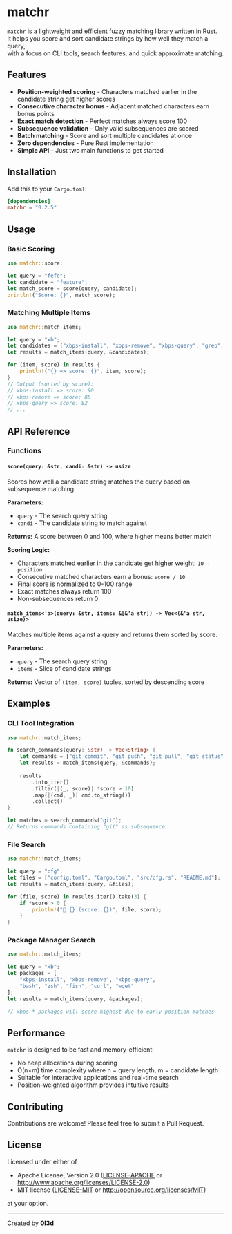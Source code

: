 # matchr
`matchr` is a lightweight and efficient fuzzy matching library written in Rust.  
It helps you score and sort candidate strings by how well they match a query,  
with a focus on CLI tools, search features, and quick approximate matching.

## Features
- **Position-weighted scoring** - Characters matched earlier in the candidate string get higher scores
- **Consecutive character bonus** - Adjacent matched characters earn bonus points
- **Exact match detection** - Perfect matches always score 100
- **Subsequence validation** - Only valid subsequences are scored
- **Batch matching** - Score and sort multiple candidates at once
- **Zero dependencies** - Pure Rust implementation
- **Simple API** - Just two main functions to get started

## Installation
Add this to your `Cargo.toml`:
```toml
[dependencies]
matchr = "0.2.5"
```

## Usage
### Basic Scoring
```rust
use matchr::score;

let query = "fefe";
let candidate = "feature";
let match_score = score(query, candidate);
println!("Score: {}", match_score);
```

### Matching Multiple Items
```rust
use matchr::match_items;

let query = "xb";
let candidates = ["xbps-install", "xbps-remove", "xbps-query", "grep", "find"];
let results = match_items(query, &candidates);

for (item, score) in results {
    println!("{} => score: {}", item, score);
}
// Output (sorted by score):
// xbps-install => score: 90
// xbps-remove => score: 85
// xbps-query => score: 82
// ...
```

## API Reference
### Functions
#### `score(query: &str, candi: &str) -> usize`
Scores how well a candidate string matches the query based on subsequence matching.

**Parameters:**
- `query` - The search query string
- `candi` - The candidate string to match against

**Returns:** A score between 0 and 100, where higher means better match

**Scoring Logic:**
- Characters matched earlier in the candidate get higher weight: `10 - position`
- Consecutive matched characters earn a bonus: `score / 10`
- Final score is normalized to 0-100 range
- Exact matches always return 100
- Non-subsequences return 0

#### `match_items<'a>(query: &str, items: &[&'a str]) -> Vec<(&'a str, usize)>`
Matches multiple items against a query and returns them sorted by score.

**Parameters:**
- `query` - The search query string
- `items` - Slice of candidate strings

**Returns:** Vector of `(item, score)` tuples, sorted by descending score

## Examples
### CLI Tool Integration
```rust
use matchr::match_items;

fn search_commands(query: &str) -> Vec<String> {
    let commands = ["git commit", "git push", "git pull", "git status", "grep"];
    let results = match_items(query, &commands);
    
    results
        .into_iter()
        .filter(|(_, score)| *score > 10)
        .map(|(cmd, _)| cmd.to_string())
        .collect()
}

let matches = search_commands("git");
// Returns commands containing "git" as subsequence
```

### File Search
```rust
use matchr::match_items;

let query = "cfg";
let files = ["config.toml", "Cargo.toml", "src/cfg.rs", "README.md"];
let results = match_items(query, &files);

for (file, score) in results.iter().take(3) {
    if *score > 0 {
        println!("📁 {} (score: {})", file, score);
    }
}
```

### Package Manager Search
```rust
use matchr::match_items;

let query = "xb";
let packages = [
    "xbps-install", "xbps-remove", "xbps-query", 
    "bash", "zsh", "fish", "curl", "wget"
];
let results = match_items(query, &packages);

// xbps-* packages will score highest due to early position matches
```

## Performance
`matchr` is designed to be fast and memory-efficient:
- No heap allocations during scoring
- O(n×m) time complexity where n = query length, m = candidate length
- Suitable for interactive applications and real-time search
- Position-weighted algorithm provides intuitive results

## Contributing
Contributions are welcome! Please feel free to submit a Pull Request.

## License
Licensed under either of
* Apache License, Version 2.0 ([LICENSE-APACHE](LICENSE-APACHE) or http://www.apache.org/licenses/LICENSE-2.0)
* MIT license ([LICENSE-MIT](LICENSE-MIT) or http://opensource.org/licenses/MIT)

at your option.

---
Created by **0l3d**
